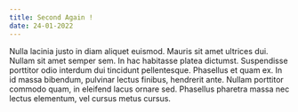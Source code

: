 ```yaml
---
title: Second Again !
date: 24-01-2022
---
```


Nulla lacinia justo in diam aliquet euismod. Mauris sit amet ultrices dui. Nullam sit amet semper sem. In hac habitasse platea dictumst. Suspendisse porttitor odio interdum dui tincidunt pellentesque. Phasellus et quam ex. In id massa bibendum, pulvinar lectus finibus, hendrerit ante. Nullam porttitor commodo quam, in eleifend lacus ornare sed. Phasellus pharetra massa nec lectus elementum, vel cursus metus cursus.
